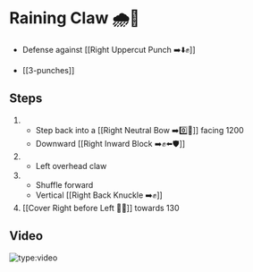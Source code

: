 # Raining Claw 🌧️🐯

- Defense against [[Right Uppercut Punch ➡️⬇️✊]]

- [[3-punches]]

## Steps

1. - Step back into a [[Right Neutral Bow ➡️0️⃣🦶]] facing 1200
   - Downward [[Right Inward Block ➡️✊⬅️🛡️]]
2. - Left overhead claw
3. - Shuffle forward
   - Vertical [[Right Back Knuckle ➡️✊]]
4. [[Cover Right before Left 🦶🔄]] towards 130

## Video

![type:video](https://www.youtube.com/embed/IXZ6kr4VHQw?start=355&end=368)
